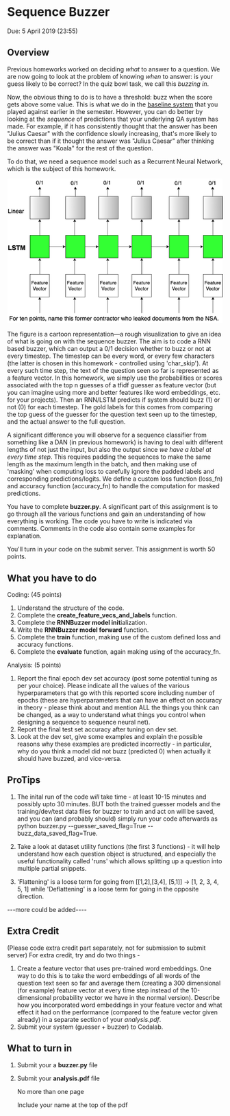 Sequence Buzzer
=

Due: 5 April 2019 (23:55)

Overview
--------

Previous homeworks worked on deciding *what* to answer to a question.  We are now going to look at the problem of knowing *when* to answer: is your guess likely to be correct?  In the quiz bowl task, we call this _buzzing in_.

Now, the obvious thing to do is to have a threshold: buzz when the score gets above some value.  This is what we do in the [baseline system](https://github.com/Pinafore/qanta-codalab) that you played against earlier in the semester.  However, you can do better by looking at the *sequence* of predictions that your underlying QA system has made.  For example, if it has consistently thought that the answer has been "Julius Caesar" with the confidence slowly increasing, that's more likely to be correct than if it thought the answer was "Julius Caesar" after thinking the answer was "Koala" for the rest of the question.

To do that, we need a sequence model such as a Recurrent Neural Network, which is the subject of this homework.  

![Explaination Figure](explainer_figure.png)

The figure is a cartoon representation—a rough visualization to give an idea of what is going on with the sequence buzzer. The aim is to code a RNN based buzzer, which can output a 0/1 decision whether to buzz or not at every timestep. The timestep can be every word, or every few characters (the latter is chosen in this homework - controlled using 'char_skip'). At every such time step, the text of the question seen so far is represented as a feature vector. In this homework, we simply use the probabilities or scores associated with the top n guesses of a tfidf guesser as feature vector (but you can imagine using more and better features like word embeddings, etc. for your projects). Then an RNN/LSTM predicts if system should buzz (1) or not (0) for each timestep. The gold labels for this comes from comparing the top guess of the guesser for the question text seen up to the timestep, and the actual answer to the full question.

A significant difference you will observe for a sequence classifier from something like a DAN (in previous homework) is having to deal with different lengths of not just the input, but also the output since _we have a label at every time step_. This requires padding the sequences to make the same length as the maximum length in the batch, and then making use of 'masking' when computing loss to carefully ignore the padded labels and corresponding predictions/logits. We define a custom loss function (loss_fn) and accuracy function (accuracy_fn) to handle the computation for masked predictions.

You have to complete **buzzer.py**. A significant part of this assignment is to go through all the various functions and gain an understanding of how everything is working. The code you have to write is indicated via comments. Comments in the code also contain some examples for explanation.

You'll turn in your code on the submit server. This assignment is worth 50 points.

What you have to do
----------------

Coding: (45 points)
1. Understand the structure of the code.
2. Complete the **create_feature_vecs_and_labels** function.
3. Complete the **RNNBuzzer model init**ialization. 
4. Write the **RNNBuzzer model forward** function.
5. Complete the **train** function, making use of the custom defined loss and accuracy functions.
6. Complete the **evaluate** function, again making using of the accuracy_fn.

Analysis: (5 points)
1. Report the final epoch dev set accuracy (post some potential tuning as per your choice). Please indicate all the values of the various hyperparameters that go with this reported score including number of epochs (these are hyperparameters that can have an effect on accuracy in theory - please think about and mention ALL the things you think can be changed, as a way to understand what things you control when designing a sequence to sequence neural net).
2. Report the final test set accuracy after tuning on dev set.
3. Look at the dev set, give some examples and explain the possible reasons why these examples are predicted incorrectly - in particular, why do you think a model did not buzz (predicted 0) when actually it should have buzzed, and vice-versa.

ProTips
----------------

1. The inital run of the code *will* take time - at least 10-15 minutes and possibly upto 30 minutes. BUT both the trained guesser models and the training/dev/test data files for buzzer to train and act on will be saved, and you can (and probably should) simply run your code afterwards as python buzzer.py --guesser_saved_flag=True --buzz_data_saved_flag=True.

2. Take a look at dataset utility functions (the first 3 functions) - it will help understand how each question object is structured, and especially the useful functionality called 'runs' which allows splitting up a question into multiple partial snippets.

3. 'Flattening' is a loose term for going from \[\[1,2\],\[3,4\], \[5,1\]\] -> \[1, 2, 3, 4, 5, 1\] while 'Deflattening' is a loose term for going in the opposite direction.

---more could be added----

Extra Credit
----------------
(Please code extra credit part separately, not for submission to submit server) For extra credit, try and do two things - 

1. Create a feature vector that uses pre-trained word embeddings. One way to do this is to take the word embeddings of all words of the question text seen so far and average them (creating a 300 dimensional (for example) feature vector at every time step instead of the 10-dimensional probability vector we have in the normal version). Describe how you incorporated word embeddings in your feature vector and what effect it had on the performance (compared to the feature vector given already) in a separate section of your *analysis.pdf*.
2. Submit your system (guesser + buzzer) to Codalab.

What to turn in 
----------------

1. Submit your a **buzzer.py** file
2. Submit your **analysis.pdf** file 

    No more than one page 
    
    Include your name at the top of the pdf
